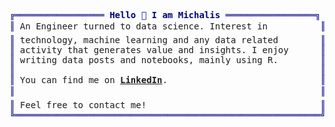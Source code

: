 <pre style="font-family:Menlo,'DejaVu Sans Mono',consolas,'Courier New',monospace"><span style="color: #000080; text-decoration-color: #000080">╔═════════════════ </span><span style="color: #000080; text-decoration-color: #000080; font-weight: bold">Hello 👋 I am Michalis</span><span style="color: #000080; text-decoration-color: #000080"> ═════════════════╗</span> 😎 <a href="https://mzouvelos.github.io/">Michalis Zouvelos</a>                                      
<span style="color: #000080; text-decoration-color: #000080">║</span> An Engineer turned to data science. Interest in          <span style="color: #000080; text-decoration-color: #000080">║</span> <span style="color: #008080; text-decoration-color: #008080">├── </span>📊 Skills                                      
<span style="color: #000080; text-decoration-color: #000080">║</span> technology, machine learning and any data related        <span style="color: #000080; text-decoration-color: #000080">║</span> <span style="color: #008080; text-decoration-color: #008080">│   ├── </span>R (Shiny) / Python                                                 
<span style="color: #000080; text-decoration-color: #000080">║</span> activity that generates value and insights. I enjoy      <span style="color: #000080; text-decoration-color: #000080">║</span> <span style="color: #008080; text-decoration-color: #008080">│   ├── </span>Tableau / Power BI                                            
<span style="color: #000080; text-decoration-color: #000080">║</span> writing data posts and notebooks, mainly using R.     <span style="color: #000080; text-decoration-color: #000080">   ║</span> <span style="color: #008080; text-decoration-color: #008080">│   ├── </span>SQL                                               
<span style="color: #000080; text-decoration-color: #000080">║</span>                                                          <span style="color: #000080; text-decoration-color: #000080">║</span> <span style="color: #008080; text-decoration-color: #008080">│   ├── </span>Git                                               
<span style="color: #000080; text-decoration-color: #000080">║</span> You can find me on <span style="font-weight: bold"><a href="https://www.linkedin.com/in/michalis-zouvelos-8912371b6/">LinkedIn</a></span>.                             <span style="color: #000080; text-decoration-color: #000080">║</span> <span style="color: #008080; text-decoration-color: #008080">│   └── </span>Docker                                  
<span style="color: #000080; text-decoration-color: #000080">║</span>                                                          <span style="color: #000080; text-decoration-color: #000080">║</span> <span style="color: #008080; text-decoration-color: #008080">└── </span>📚 Education                                          
<span style="color: #000080; text-decoration-color: #000080">║</span> Feel free to contact me!                                 <span style="color: #000080; text-decoration-color: #000080">║</span> <span style="color: #008080; text-decoration-color: #008080">    ├── </span>MSc Information Management &amp; Business Intelligence
<span style="color: #000080; text-decoration-color: #000080">╚══════════════════════════════════════════════════════════╝</span> <span style="color: #008080; text-decoration-color: #008080">    └── </span>MEng Engineering                            
</pre>
